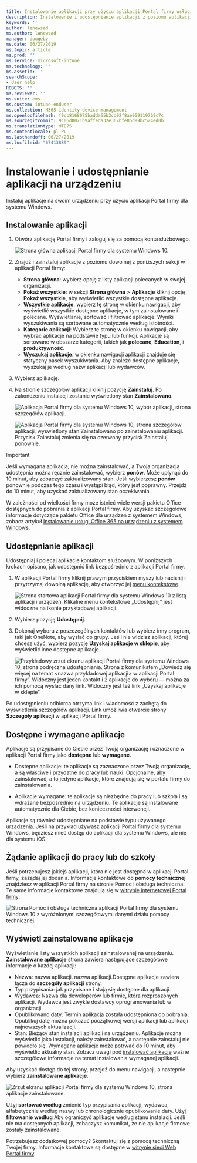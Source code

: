 ```yaml
---
title: Instalowanie aplikacji przy użyciu aplikacji Portal firmy usługi Intune dla systemu Windows
description: Instalowanie i udostępnianie aplikacji z poziomu aplikacji Portal firmy dla systemu Windows
keywords: ''
author: lenewsad
ms.author: lanewsad
manager: dougeby
ms.date: 06/27/2019
ms.topic: article
ms.prod: ''
ms.service: microsoft-intune
ms.technology: ''
ms.assetid: ''
searchScope:
- User help
ROBOTS: ''
ms.reviewer: ''
ms.suite: ems
ms.custom: intune-enduser
ms.collection: M365-identity-device-management
ms.openlocfilehash: f9cb8168075badda65b3cd02f8ae059119769c7c
ms.sourcegitcommit: 9c06d8071b9affeda32e367bfe85d89bc524ed0b
ms.translationtype: MTE75
ms.contentlocale: pl-PL
ms.lasthandoff: 06/27/2019
ms.locfileid: "67413889"
---
```

# <a name="install-and-share-apps-on-your-device"></a>Instalowanie i udostępnianie aplikacji na urządzeniu
Instaluj aplikacje na swoim urządzeniu przy użyciu aplikacji Portal firmy dla systemu Windows.

## <a name="install-apps"></a>Instalowanie aplikacji

1. Otwórz aplikację Portal firmy i zaloguj się za pomocą konta służbowego.  

    ![Strona główna aplikacji Portal firmy dla systemu Windows 10.](./media/RS1_AppDetailsPage_Installed_03.png)    
2. Znajdź i zainstaluj aplikacje z poziomu dowolnej z poniższych sekcji w aplikacji Portal firmy:  

    * **Strona główna**: wybierz opcję z listy aplikacji polecanych w swojej organizacji.  
    * **Pokaż wszystkie**: w sekcji **Strona główna** > **Aplikacje** kliknij opcję **Pokaż wszystkie**, aby wyświetlić wszystkie dostępne aplikacje.  
    * **Wszystkie aplikacje**: wybierz tę stronę w okienku nawigacji, aby wyświetlić wszystkie dostępne aplikacje, w tym zainstalowane i polecane. Wyświetlanie, sortować i filtrować aplikacje. Wyniki wyszukiwania są sortowane automatycznie według istotności.  
    * **Kategorie aplikacji**: Wybierz tę stronę w okienku nawigacji, aby wybrać aplikacje na podstawie typu lub funkcji. Aplikacje są sortowane w obszarze kategorii, takich jak **polecane**, **Education**, i **produktywność**.  
    * **Wyszukaj aplikacje**: w okienku nawigacji aplikacji znajduje się statyczny pasek wyszukiwania.  Aby znaleźć dostępne aplikacje, wyszukaj je według nazw aplikacji lub wydawców.  

3. Wybierz aplikację.   
4. Na stronie szczegółów aplikacji kliknij pozycję **Zainstaluj**. Po zakończeniu instalacji zostanie wyświetlony stan **Zainstalowano**.  

    ![Aplikacja Portal firmy dla systemu Windows 10, wybór aplikacji, strona szczegółów aplikacji.](./media/RS1_AppDetailsPage_Installed_02.png)  
    
    ![Aplikacja Portal firmy dla systemu Windows 10, strona szczegółów aplikacji, wyświetlony stan Zainstalowano po zainstalowaniu aplikacji. Przycisk Zainstaluj zmienia się na czerwony przycisk Zainstaluj ponownie.](./media/RS1_AppDetailsPage_Installed_01.png)    

> [!IMPORTANT]
> Jeśli wymagana aplikacja, nie można zainstalować, a Twoja organizacja udostępnia można ręcznie zainstalować, wybierz **ponów**. Może upłynąć do 10 minut, aby zobaczyć zaktualizowany stan. Jeśli wybierzesz **ponów** ponownie podczas tego czasu i wystąpi błąd, który jest poprawny. Przejdź do 10 minut, aby uzyskać zaktualizowany stan oczekiwania.   

W zależności od wielkości firmy może istnieć wiele wersji pakietu Office dostępnych do pobrania z aplikacji Portal firmy. Aby uzyskać szczegółowe informacje dotyczące pakietu Office dla urządzeń z systemem Windows, zobacz artykuł [Instalowanie usługi Office 365 na urządzeniu z systemem Windows](./install-office-windows.md).

## <a name="share-apps"></a>Udostępnianie aplikacji  
Udostępniaj i polecaj aplikacje kontaktom służbowym. W poniższych krokach opisano, jak udostępnić link bezpośrednio z aplikacji Portal firmy.

1. W aplikacji Portal firmy kliknij prawym przyciskiem myszy lub naciśnij i przytrzymaj dowolną aplikację, aby otworzyć jej [menu kontekstowe](https://docs.microsoft.com//windows/uwp/design/controls-and-patterns/menus).  

    ![Strona startowa aplikacji Portal firmy dla systemu Windows 10 z listą aplikacji i urządzeń. Klikalne menu kontekstowe „Udostępnij” jest widoczne na ikonie przykładowej aplikacji. ](./media/1808_ShareContext_CP_Windows.png)  

2. Wybierz pozycję **Udostępnij**.
3. Dokonaj wyboru z poszczególnych kontaktów lub wybierz inny program, taki jak OneNote, aby wysłać do grupy. Jeśli nie widzisz aplikacji, której chcesz użyć, wybierz pozycję **Uzyskaj aplikacje w sklepie**, aby wyświetlić inne dostępne aplikacje.  

    ![Przykładowy zrzut ekranu aplikacji Portal firmy dla systemu Windows 10, strona podręczna udostępniania. Strona z komunikatem „Dowiedz się więcej na temat <nazwa przykładowej aplikacji> w aplikacji Portal firmy”. Widoczny jest jeden kontakt i 2 aplikacje do wyboru — można za ich pomocą wysłać dany link. Widoczny jest też link „Uzyskaj aplikacje w sklepie”. ](./media/1808_ShareApps_CP_Windows.png) 

Po udostępnieniu odbiorca otrzyma link i wiadomość z zachętą do wyświetlenia szczegółów aplikacji. Link umożliwia otwarcie strony **Szczegóły aplikacji** w aplikacji Portal firmy. 

## <a name="available-and-required-apps"></a>Dostępne i wymagane aplikacje
Aplikacje są przypisane do Ciebie przez Twoją organizację i oznaczone w aplikacji Portal firmy jako **dostępne** lub **wymagane**. 

* Dostępne aplikacje: te aplikacje są zaznaczone przez Twoją organizację, a są właściwe i przydatne do pracy lub nauki. Opcjonalne, aby zainstalować, a to jedyne aplikacje, które znajdują się w portalu firmy do zainstalowania. 

* Aplikacje wymagane: te aplikacje są niezbędne do pracy lub szkoła i są wdrażane bezpośrednio na urządzeniu. Te aplikacje są instalowane automatycznie dla Ciebie, bez konieczności interwencji. 

Aplikacje są również udostępniane na podstawie typu używanego urządzenia. Jeśli na przykład używasz aplikacji Portal firmy dla systemu Windows, będziesz mieć dostęp do aplikacji dla systemu Windows, ale nie dla systemu iOS.

## <a name="request-an-app-for-work-or-school"></a>Żądanie aplikacji do pracy lub do szkoły  
Jeśli potrzebujesz jakiejś aplikacji, która nie jest dostępna w aplikacji Portal firmy, zażądaj jej dodania. Informacje kontaktowe do **pomocy technicznej** znajdziesz w aplikacji Portal firmy na stronie Pomoc i obsługa techniczna. Te same informacje kontaktowe znajdują się w [witrynie internetowej Portal firmy](https://go.microsoft.com/fwlink/?linkid=2010980).    

  ![Strona Pomoc i obsługa techniczna aplikacji Portal firmy dla systemu Windows 10 z wyróżnionymi szczegółowymi danymi działu pomocy technicznej. ](./media/1812_UCP_Help_Support_helpdesk.png)  

## <a name="view-installed-apps"></a>Wyświetl zainstalowane aplikacje  
Wyświetlanie listy wszystkich aplikacji zainstalowanej na urządzeniu. **Zainstalowane aplikacje** strona zawiera następujące szczegółowe informacje o każdej aplikacji:

* Nazwa: nazwa aplikacji. nazwa aplikacji.Dostępne aplikacje zawiera łącza do **szczegóły aplikacji** strony.
* Typ przypisania: jak przypisane i stają się dostępne dla aplikacji. 
* Wydawca: Nazwa dla deweloperów lub firmie, która rozproszonych aplikacji. Wydawca jest zwykle dostawcy oprogramowania lub w organizacji.  
* Opublikowano daty: Termin aplikacja została udostępniona do pobrania. Opublikuj datę można pokazać początkowej wersji aplikacji lub aplikacji najnowszych aktualizacji.
* Stan: Bieżący stan instalacji aplikacji na urządzeniu. Aplikacje można wyświetlić jako instalacji, należy zainstalować, a następnie zainstaluj nie powiodło się. Wymagane aplikacje może potrwać do 10 minut, aby wyświetlić aktualny stan. Zobacz uwagi pod [instalować aplikacje](#install-apps) ważne szczegółowe informacje na temat instalowania wymaganej aplikacji. 

Aby uzyskać dostęp do tej strony, przejdź do menu nawigacji, a następnie wybierz **zainstalowane aplikacje**. 

  ![Zrzut ekranu aplikacji Portal firmy dla systemu Windows 10, strona aplikacje zainstalowane. ](./media/installed-apps-cp-1906.png)  


Użyj **sortować według** zmienić typ przypisania aplikacji, wydawca, alfabetycznie według nazwy lub chronologicznie opublikowanie daty. Użyj **filtrowanie według** Aby ograniczyć aplikacje według stanu instalacji.  Jeśli nie ma dostępnych aplikacji, zobaczysz komunikat, że nie aplikacje firmowe zostały zainstalowane.  

Potrzebujesz dodatkowej pomocy? Skontaktuj się z pomocą techniczną Twojej firmy. Informacje kontaktowe są dostępne w [witrynie sieci Web Portal firmy](https://go.microsoft.com/fwlink/?linkid=2010980).  
